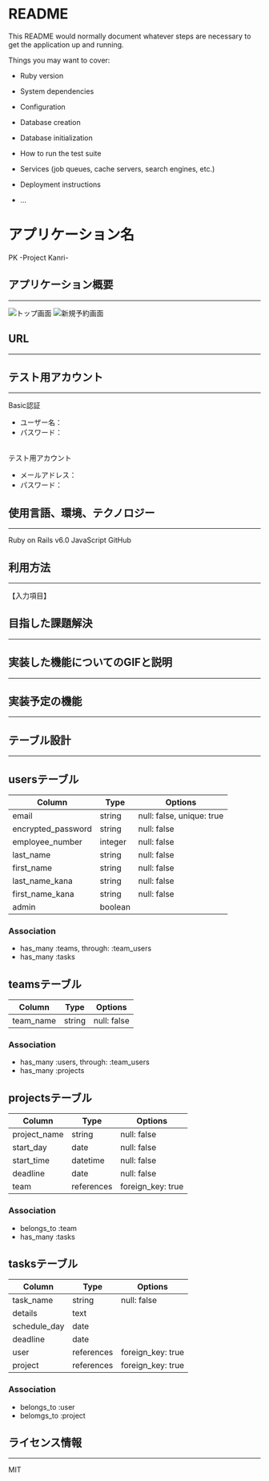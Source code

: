 # README

This README would normally document whatever steps are necessary to get the
application up and running.

Things you may want to cover:

* Ruby version

* System dependencies

* Configuration

* Database creation

* Database initialization

* How to run the test suite

* Services (job queues, cache servers, search engines, etc.)

* Deployment instructions

* ...

# アプリケーション名
PK -Project Kanri-

## アプリケーション概要
---

![トップ画面]()
![新規予約画面]()

## URL
---


## テスト用アカウント
---
Basic認証
- ユーザー名：
- パスワード：

<br>
テスト用アカウント

- メールアドレス：
- パスワード：
  
## 使用言語、環境、テクノロジー
---
Ruby on Rails v6.0
JavaScript
GitHub
  
## 利用方法
---
【入力項目】
<!-- - 日付 (先程選んだ日にちがデフォルトで入力されています)
- 開始時刻<br>
    表の中からご希望の時間帯の「◯」をクリックしてください。
    <br>「×」となっている時間帯は選ぶことができません。
- ご参加予定人数（※）
    <br>プルダウンの中から該当の選択肢を選んでください。
- 面談形式（※）
    <br>プルダウンの中から該当の選択肢を選んでください。
- 備考・面談で相談したいこと
    <br>予約時に共有したいことがあれば記入してください。
  <br>
  入力した内容に間違いがないかを確認後、「申込」をクリックしてください。 -->


## 目指した課題解決
---

## 実装した機能についてのGIFと説明
---
<!-- - 新規予約機能
カレンダーより希望の日時を選んで、予約申し込みすることができます（入力内容確認機能を含む）
- マイページ機能
マイページでは予約の一覧や詳細を確認でき、一部内容の修正や予約をキャンセルすることができます。
- 予約詳細表示機能
予約した内容の詳細を表示することができます。
- 予約内容編集機能
予約した内容の一部を編集（変更）することができます。
- 予約削除機能
予約を削除することができます。
- メール送信機能
予約完了時・予約編集時にActionMailerが起動し、完了メールを送信することができます。
- Googleカレンダー登録機能
予約完了画面もしくは予約詳細表示画面から予約内容をGoogleカレンダーに登録することができます。 -->

## 実装予定の機能
---

## テーブル設計
---
## usersテーブル

| Column                | Type       | Options                        |
| --------------------- | ---------- | ------------------------------ |
| email                 | string     | null: false, unique: true      | 
| encrypted_password    | string     | null: false                    |
| employee_number       | integer    | null: false                    |
| last_name             | string     | null: false                    |
| first_name            | string     | null: false                    |
| last_name_kana        | string     | null: false                    |
| first_name_kana       | string     | null: false                    |
| admin                 | boolean    |                                |


### Association
- has_many :teams, through: :team_users
- has_many :tasks

## teamsテーブル
| Column                 | Type       | Options                        |
| ---------------------- | ---------- | ------------------------------ |
| team_name              | string     | null: false                    | 

### Association
- has_many :users, through: :team_users
- has_many :projects

## projectsテーブル

| Column                 | Type       | Options                        |
| ---------------------- | ---------- | ------------------------------ |
| project_name           | string     | null: false                    | 
| start_day              | date       | null: false                    |
| start_time             | datetime   | null: false                    |
| deadline               | date       | null: false                    |
| team                   | references | foreign_key: true              |

### Association
- belongs_to :team
- has_many :tasks

## tasksテーブル
| Column                 | Type       | Options                        |
| ---------------------- | ---------- | ------------------------------ |
| task_name              | string     | null: false                    |
| details                | text       |                                |
| schedule_day           | date       |                                |
| deadline               | date       |                                |
| user                   | references | foreign_key: true              |
| project                | references | foreign_key: true              |

### Association
- belongs_to :user
- belomgs_to :project

## ライセンス情報
---
MIT
